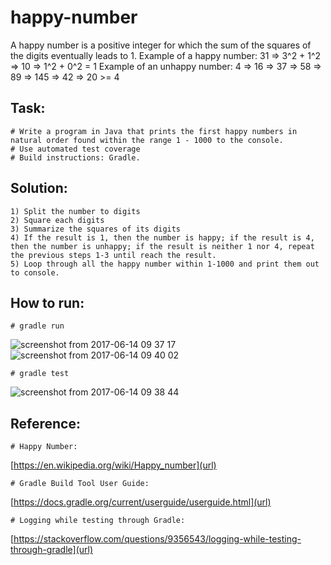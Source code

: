 # happy-number

A happy number is a positive integer for which the sum of the squares of the digits eventually leads to 1.
Example of a happy number: 31 => 3^2 + 1^2 => 10 => 1^2 + 0^2 = 1
Example of an unhappy number: 4 => 16 => 37 => 58 => 89 => 145 => 42 => 20 >= 4

## Task:

    # Write a program in Java that prints the first happy numbers in natural order found within the range 1 - 1000 to the console.
    # Use automated test coverage
    # Build instructions: Gradle.

 ## Solution:

    1) Split the number to digits
    2) Square each digits
    3) Summarize the squares of its digits
    4) If the result is 1, then the number is happy; if the result is 4, then the number is unhappy; if the result is neither 1 nor 4, repeat the previous steps 1-3 until reach the result.
    5) Loop through all the happy number within 1-1000 and print them out to console.

## How to run:

    # gradle run
![screenshot from 2017-06-14 09 37 17](https://user-images.githubusercontent.com/17611844/27121182-807b40e4-50e6-11e7-9ee5-173f0a22f0e6.png)
![screenshot from 2017-06-14 09 40 02](https://user-images.githubusercontent.com/17611844/27121206-990f7d6e-50e6-11e7-8367-045270590f27.png)

    # gradle test
![screenshot from 2017-06-14 09 38 44](https://user-images.githubusercontent.com/17611844/27121219-a7bc040e-50e6-11e7-9ab9-85e819aee8e2.png)

## Reference:
    
    # Happy Number: 
[https://en.wikipedia.org/wiki/Happy_number](url)

    # Gradle Build Tool User Guide: 
[https://docs.gradle.org/current/userguide/userguide.html](url)

    # Logging while testing through Gradle: 
[https://stackoverflow.com/questions/9356543/logging-while-testing-through-gradle](url)
    

